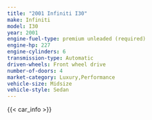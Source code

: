 ```yaml
---
title: "2001 Infiniti I30"
make: Infiniti
model: I30
year: 2001
engine-fuel-type: premium unleaded (required)
engine-hp: 227
engine-cylinders: 6
transmission-type: Automatic
driven-wheels: Front wheel drive
number-of-doors: 4
market-category: Luxury,Performance
vehicle-size: Midsize
vehicle-style: Sedan
---
```


{{< car_info >}}
